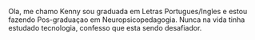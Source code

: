 Ola, me chamo Kenny sou graduada em Letras Portugues/Ingles e estou fazendo Pos-graduaçao em Neuropsicopedagogia. Nunca na vida tinha estudado tecnologia, confesso que esta sendo desafiador.
